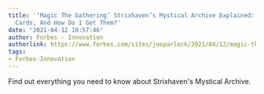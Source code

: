 ```yaml
---
title: '‘Magic The Gathering’ Strixhaven’s Mystical Archive Explained: What Are The
  Cards, And How Do I Get Them?'
date: "2021-04-12 10:57:46"
author: Forbes - Innovation
authorlink: https://www.forbes.com/sites/joeparlock/2021/04/12/magic-the-gathering-strixhavens-mystical-archive-explained-what-are-the-cards-and-how-do-i-get-them/
tags:
- Forbes-Innovation
---
```

Find out everything you need to know about Strixhaven's Mystical Archive.